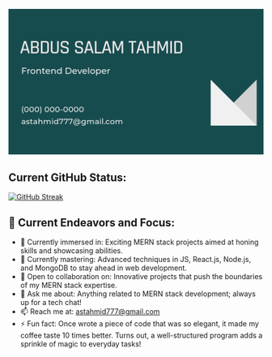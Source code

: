 ![](https://raw.githubusercontent.com/tahmid530/tahmid530/main/cover%20image.png)


## Current GitHub Status: 

[![GitHub Streak](https://github-readme-streak-stats.herokuapp.com?user=tahmid530&theme=merko&border_radius=10&date_format=M%20j%5B%2C%20Y%5D&card_width=900)](https://git.io/streak-stats)


## 🎯 Current Endeavors and Focus:

- 🔭 Currently immersed in: Exciting MERN stack projects aimed at honing skills and showcasing abilities.
- 🌱 Currently mastering: Advanced techniques in JS, React.js, Node.js, and MongoDB to stay ahead in web development.
- 👯 Open to collaboration on: Innovative projects that push the boundaries of my MERN stack expertise.
- 💬 Ask me about: Anything related to MERN stack development; always up for a tech chat!
- 📫 Reach me at: astahmid777@gmail.com
- ⚡ Fun fact: Once wrote a piece of code that was so elegant, it made my coffee taste 10 times better. Turns out, a well-structured program adds a sprinkle of magic to everyday tasks!
